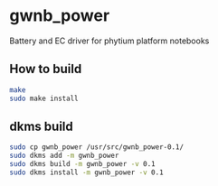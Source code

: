 # gwnb_power
Battery and EC driver for phytium platform notebooks

## How to build
```bash
make
sudo make install
```

## dkms build
```bash
sudo cp gwnb_power /usr/src/gwnb_power-0.1/
sudo dkms add -m gwnb_power
sudo dkms build -m gwnb_power -v 0.1
sudo dkms install -m gwnb_power -v 0.1
```
